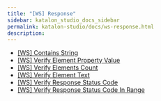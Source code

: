 ```yaml
---
title: "[WS] Response" 
sidebar: katalon_studio_docs_sidebar
permalink: katalon-studio/docs/ws-response.html 
description: 
---
```

*   [\[WS\] Contains String](/display/KD/%5BWS%5D+Contains+String)
*   [\[WS\] Verify Element Property Value](/display/KD/%5BWS%5D+Verify+Element+Property+Value)
*   [\[WS\] Verify Elements Count](/display/KD/%5BWS%5D+Verify+Elements+Count)
*   [\[WS\] Verify Element Text](/display/KD/%5BWS%5D+Verify+Element+Text)
*   [\[WS\] Verify Response Status Code](/display/KD/%5BWS%5D+Verify+Response+Status+Code)
*   [\[WS\] Verify Response Status Code In Range](/display/KD/%5BWS%5D+Verify+Response+Status+Code+In+Range)
